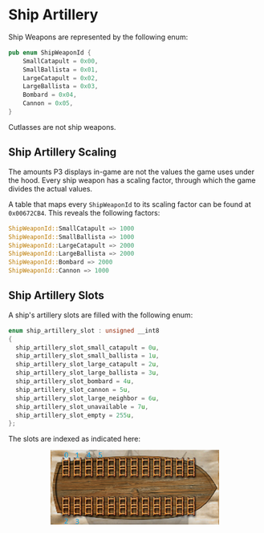 # Ship Artillery
Ship Weapons are represented by the following enum:
```rust
pub enum ShipWeaponId {
    SmallCatapult = 0x00,
    SmallBallista = 0x01,
    LargeCatapult = 0x02,
    LargeBallista = 0x03,
    Bombard = 0x04,
    Cannon = 0x05,
}
```
Cutlasses are not ship weapons.

## Ship Artillery Scaling
The amounts P3 displays in-game are not the values the game uses under the hood.
Every ship weapon has a scaling factor, through which the game divides the actual values.

A table that maps every `ShipWeaponId` to its scaling factor can be found at `0x00672CB4`.
This reveals the following factors:
```rust
ShipWeaponId::SmallCatapult => 1000
ShipWeaponId::SmallBallista => 1000
ShipWeaponId::LargeCatapult => 2000
ShipWeaponId::LargeBallista => 2000
ShipWeaponId::Bombard => 2000
ShipWeaponId::Cannon => 1000
```

## Ship Artillery Slots
A ship's artillery slots are filled with the following enum:
```c
enum ship_artillery_slot : unsigned __int8
{
  ship_artillery_slot_small_catapult = 0u,
  ship_artillery_slot_small_ballista = 1u,
  ship_artillery_slot_large_catapult = 2u,
  ship_artillery_slot_large_ballista = 3u,
  ship_artillery_slot_bombard = 4u,
  ship_artillery_slot_cannon = 5u,
  ship_artillery_slot_large_neighbor = 6u,
  ship_artillery_slot_unavailable = 7u,
  ship_artillery_slot_empty = 255u,
};
```

The slots are indexed as indicated here:
<p style="text-align:center">
    <img src="ship-artillery-slots.png">
</p>
